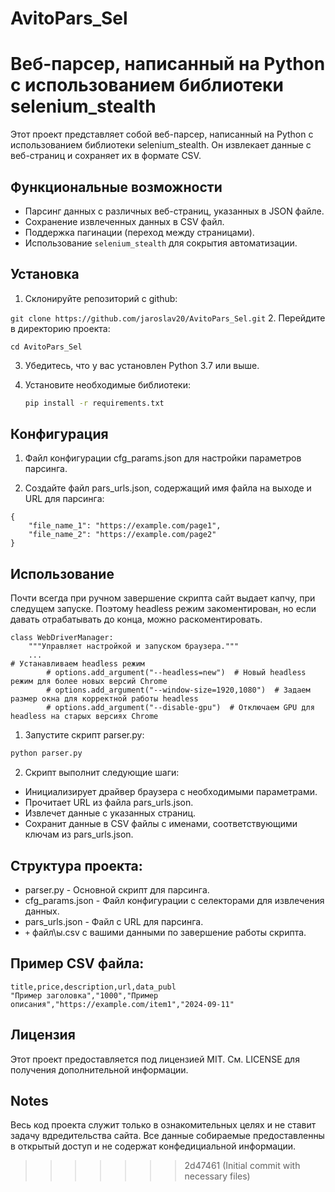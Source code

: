 # AvitoPars_Sel

Веб-парсер, написанный на Python с использованием библиотеки selenium_stealth
=======

Этот проект представляет собой веб-парсер, написанный на Python с использованием библиотеки selenium_stealth. Он извлекает данные с веб-страниц и сохраняет их в формате CSV.


## Функциональные возможности

- Парсинг данных с различных веб-страниц, указанных в JSON файле.
- Сохранение извлеченных данных в CSV файл.
- Поддержка пагинации (переход между страницами).
- Использование `selenium_stealth` для сокрытия автоматизации.


## Установка

1. Склонируйте репозиторий с github:

``
git clone https://github.com/jaroslav20/AvitoPars_Sel.git
``
2. Перейдите в директорию проекта:
```
cd AvitoPars_Sel
```

3. Убедитесь, что у вас установлен Python 3.7 или выше.

4. Установите необходимые библиотеки:

   ```bash
   pip install -r requirements.txt
   
## Конфигурация

1. Файл конфигурации cfg_params.json для настройки параметров парсинга.

2. Создайте файл pars_urls.json, содержащий имя файла на выходе и URL для парсинга:

```
{
    "file_name_1": "https://example.com/page1",
    "file_name_2": "https://example.com/page2"
}
```


## Использование

Почти всегда при ручном завершение скрипта сайт выдает капчу, при следущем запуске. Поэтому headless режим закоментирован, но если давать отрабатывать до конца, можно раскоментировать.

```
class WebDriverManager:
    """Управляет настройкой и запуском браузера."""
    ...
# Устанавливаем headless режим
        # options.add_argument("--headless=new")  # Новый headless режим для более новых версий Chrome
        # options.add_argument("--window-size=1920,1080")  # Задаем размер окна для корректной работы headless
        # options.add_argument("--disable-gpu")  # Отключаем GPU для headless на старых версиях Chrome
```

1. Запустите скрипт parser.py:

```bash
python parser.py
```
2. Скрипт выполнит следующие шаги:

- Инициализирует драйвер браузера с необходимыми параметрами.
- Прочитает URL из файла pars_urls.json.
- Извлечет данные с указанных страниц.
- Сохранит данные в CSV файлы с именами, соответствующими ключам из pars_urls.json.


## Структура проекта:

- parser.py - Основной скрипт для парсинга.
- cfg_params.json - Файл конфигурации с селекторами для извлечения данных.
- pars_urls.json - Файл с URL для парсинга.
- `+` файл\ы.csv с вашими данными по завершение работы скрипта.


## Пример CSV файла:

```
title,price,description,url,data_publ
"Пример заголовка","1000","Пример описания","https://example.com/item1","2024-09-11"
```

## Лицензия
Этот проект предоставляется под лицензией MIT. См. LICENSE для получения дополнительной информации.

## Notes
Весь код проекта служит только в ознакомительных целях и не ставит задачу вдредительства сайта. Все данные собираемые предоставленны в открытый доступ и не содержат конфедициальной информации.
>>>>>>> 2d47461 (Initial commit with necessary files)
